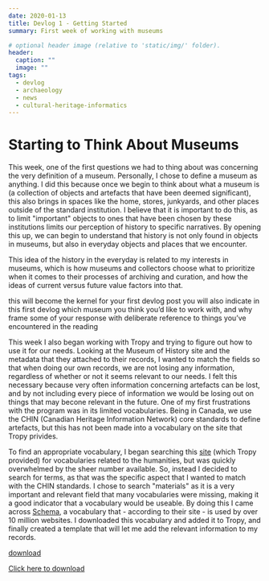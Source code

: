 ```yaml
---
date: 2020-01-13
title: Devlog 1 - Getting Started
summary: First week of working with museums

# optional header image (relative to 'static/img/' folder).
header:
  caption: ""
  image: ""
tags:
  - devlog
  - archaeology
  - news
  - cultural-heritage-informatics
---
```


# Starting to Think About Museums

This week, one of the first questions we had to thing about was concerning the very definition of a museum. Personally, I chose to define a museum as anything. I did this because once we begin to think about what a museum is (a collection of objects and artefacts that have been deemed significant), this also brings in spaces like the home, stores, junkyards, and other places outside of the standard institution. I believe that it is important to do this, as to limit "important" objects to ones that have been chosen by these institutions limits our perception of history to specific narratives. By opening this up, we can begin to understand that history is not only found in objects in museums, but also in everyday objects and places that we encounter. 

This idea of the history in the everyday is related to my interests in museums, which is how museums and collectors choose what to prioritize when it comes to their processes of archiving and curation, and how the ideas of current versus future value factors into that. 

this will become the kernel for your first devlog post
you will also indicate in this first devlog which museum you think you’d like to work with, and why
frame some of your response with deliberate reference to things you’ve encountered in the reading

This week I also began working with Tropy and trying to figure out how to use it for our needs. Looking at the Museum of History site and the metadata that they attached to their records, I wanted to match the fields so that when doing our own records, we are not losing any information, regardless of whether or not it seems relevant to our needs. I felt this necessary because very often information concerning artefacts can be lost, and by not including every piece of information we would be losing out on things that may becone relevant in the future. One of my first frustrations with the program was in its limited vocabularies. Being in Canada, we use the CHIN (Canadian Heritage Information Network) core standards to define artefacts, but this has not been made into a vocabulary on the site that Tropy privides. 

To find an appropriate vocabulary, I began searching this [site](https://lov.linkeddata.es/dataset/lov/ "Title") (which Tropy provided) for vocabularies related to the humanities, but was quickly overwhelmed by the sheer number available. So, instead I decided to search for terms, as that was the specific aspect that I wanted to match with the CHIN standards. I chose to search "materials" as it is a very important and relevant field that many vocabularies were missing, making it a good indicator that a vocabulary would be useable. By doing this I came across [Schema](https://schema.org/ "schema"), a vocabulary that - according to their site - is used by over 10 million websites. I downloaded this vocabulary and added it to Tropy, and finally created a template that will let me add the relevant information to my records. 


[download](https://github.com/maggiesherwin/academic-kickstart/blob/master/assets/files/Museum-Documents.zip)

<a href="https://github.com/maggiesherwin/academic-kickstart/blob/master/assets/files/Museum-Documents.zip" download>Click here to download</a>
